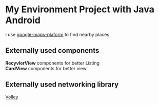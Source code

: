 <h1>My Environment Project with Java Android</h1>
I use <a href="https://cloud.google.com/maps-platform/">google-maps-plaform<a> to find nearby places.

<h2> Externally used components</h2>
<b>RecyvlerView</b> components for better Listing </br>
<b>CardView</b> components for better view </br>

<h2> Externally used networking library </h2>
<a href = "https://github.com/google/volley">Volley</a>
